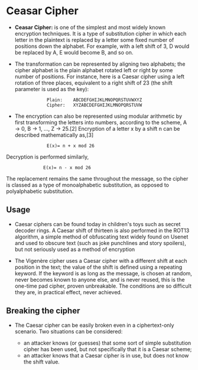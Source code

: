 
# Ceasar Cipher

* **Ceasar Cipher:** is one of the simplest and most widely known encryption techniques. It is a type of substitution cipher in which each letter in the plaintext is replaced by a letter some fixed number of positions down the alphabet. For example, with a left shift of 3, D would be replaced by A, E would become B, and so on.

* The transformation can be represented by aligning two alphabets; the cipher alphabet is the plain alphabet rotated left or right by some number of positions. For instance, here is a Caesar cipher using a left rotation of three places, equivalent to a right shift of 23 (the shift parameter is used as the key):

                  Plain:    ABCDEFGHIJKLMNOPQRSTUVWXYZ
                  Cipher:   XYZABCDEFGHIJKLMNOPQRSTUVW

* The encryption can also be represented using modular arithmetic by first transforming the letters into numbers, according to the scheme, A → 0, B → 1, ..., Z → 25.[2] Encryption of a letter x by a shift n can be described mathematically as,[3]

                  E(x)= n + x mod 26
 Decryption is performed similarly,

                  E(x)= n - x mod 26
 The replacement remains the same throughout the message, so the cipher is classed as a type of monoalphabetic substitution, as opposed to polyalphabetic substitution.

## Usage

* Caesar ciphers can be found today in children's toys such as secret decoder rings. A Caesar shift of thirteen is also performed in the ROT13 algorithm, a simple method of obfuscating text widely found on Usenet and used to obscure text (such as joke punchlines and story spoilers), but not seriously used as a method of encryption

* The Vigenère cipher uses a Caesar cipher with a different shift at each position in the text; the value of the shift is defined using a repeating keyword. If the keyword is as long as the message, is chosen at random, never becomes known to anyone else, and is never reused, this is the one-time pad cipher, proven unbreakable. The conditions are so difficult they are, in practical effect, never achieved.

## Breaking the cipher

* The Caesar cipher can be easily broken even in a ciphertext-only scenario. Two situations can be considered:

  * an attacker knows (or guesses) that some sort of simple substitution cipher has been used, but not specifically that it is a Caesar scheme;
  * an attacker knows that a Caesar cipher is in use, but does not know the shift value.
  
